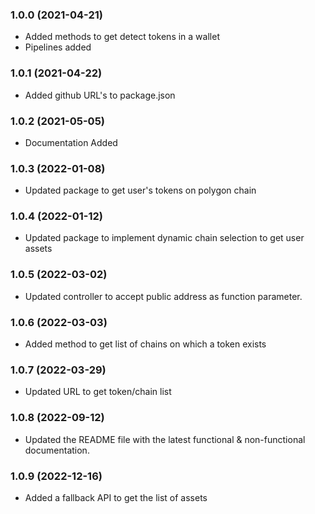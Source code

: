 ### 1.0.0 (2021-04-21)

* Added methods to get detect tokens in a wallet
* Pipelines added

### 1.0.1 (2021-04-22)

* Added github URL's to package.json
### 1.0.2 (2021-05-05)

* Documentation Added

### 1.0.3 (2022-01-08)

* Updated package to get user's tokens on polygon chain

### 1.0.4 (2022-01-12)

* Updated package to implement dynamic chain selection to get user assets

### 1.0.5 (2022-03-02)

* Updated controller to accept public address as function parameter.

### 1.0.6 (2022-03-03)

* Added method to get list of chains on which a token exists

### 1.0.7 (2022-03-29)

* Updated URL to get token/chain list

### 1.0.8 (2022-09-12)

* Updated the README file with the latest functional & non-functional documentation.

### 1.0.9 (2022-12-16)

* Added a fallback API to get the list of assets
